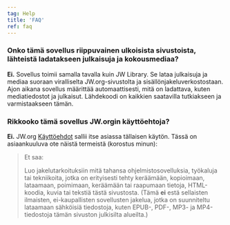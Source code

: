```yaml
---
tag: Help
title: 'FAQ'
ref: faq
---
```


### Onko tämä sovellus riippuvainen ulkoisista sivustoista, lähteistä ladatakseen julkaisuja ja kokousmediaa?

**Ei.** Sovellus toimii samalla tavalla kuin JW Library. Se lataa julkaisuja ja mediaa suoraan viralliselta JW.org-sivustolta ja sisällönjakeluverkostostaan. Ajon aikana sovellus määrittää automaattisesti, mitä on ladattava, kuten mediatiedostot ja julkaisut. Lähdekoodi on kaikkien saatavilla tutkiakseen ja varmistaakseen tämän.

### Rikkooko tämä sovellus JW.orgin käyttöehtoja?

**Ei.** JW.org [Käyttöehdot](https://www.jw.org/finder?docid=1011511&prefer=content) sallii itse asiassa tällaisen käytön. Tässä on asiaankuuluva ote näistä termeistä (korostus minun):

> Et saa:
>
> Luo jakelutarkoituksiin mitä tahansa ohjelmistosovelluksia, työkaluja tai tekniikoita, jotka on erityisesti tehty keräämään, kopioimaan, lataamaan, poimimaan, keräämään tai raapumaan tietoja, HTML-koodia, kuvia tai tekstiä tästä sivustosta. (Tämä **ei** estä sellaisten ilmaisten, ei-kaupallisten sovellusten jakelua, jotka on suunniteltu lataamaan sähköisiä tiedostoja, kuten EPUB-, PDF-, MP3- ja MP4-tiedostoja tämän sivuston julkisilta alueilta.)
